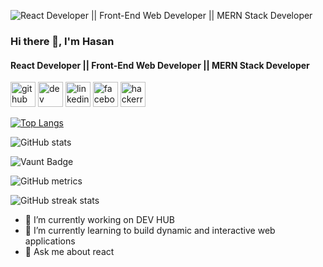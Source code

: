 ![React Developer || Front-End Web Developer || MERN Stack Developer](https://media.licdn.com/dms/image/D5616AQFpv5ZKeYX-wQ/profile-displaybackgroundimage-shrink_350_1400/0/1712090961451?e=1718841600&v=beta&t=1gOjrSY9EcaK4eNdi5BFAsvckHLoMxcOBqGskO3bsd8)

### Hi there 👋, I'm Hasan
#### React Developer || Front-End Web Developer || MERN Stack Developer






[<img src='https://cdn.jsdelivr.net/npm/simple-icons@3.0.1/icons/github.svg' alt='github' height='40'>](https://github.com/hasanali112)  [<img src='https://cdn.jsdelivr.net/npm/simple-icons@3.0.1/icons/dev-dot-to.svg' alt='dev' height='40'>](https://dev.to/hasanali112)  [<img src='https://cdn.jsdelivr.net/npm/simple-icons@3.0.1/icons/linkedin.svg' alt='linkedin' height='40'>](https://www.linkedin.com/in/md-hasan-ali-khan/)  [<img src='https://cdn.jsdelivr.net/npm/simple-icons@3.0.1/icons/facebook.svg' alt='facebook' height='40'>](https://www.facebook.com/mdhasan.alikhan.794)  [<img src='https://cdn.jsdelivr.net/npm/simple-icons@3.0.1/icons/hackerrank.svg' alt='hackerrank' height='40'>](https://www.hackerrank.com/profile/mdhasan_alikhan2)  

[![Top Langs](https://github-readme-stats.vercel.app/api/top-langs/?username=hasanali112)](https://github.com/anuraghazra/github-readme-stats)

![GitHub stats](https://github-readme-stats.vercel.app/api?username=hasanali112&show_icons=true&count_private=true)  

![Vaunt Badge](https://api.vaunt.dev/v1/github/entities/hasanali112/contributions?format=svg&private=true)  

![GitHub metrics](https://metrics.lecoq.io/hasanali112)  

![GitHub streak stats](https://streak-stats.demolab.com/?user=hasanali112)  

- 🔭 I’m currently working on DEV HUB 
- 🌱 I’m currently learning to build dynamic and interactive web applications 
- 💬 Ask me about react 

